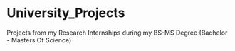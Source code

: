 # University_Projects
Projects from my Research Internships during my BS-MS Degree (Bachelor - Masters Of Science)
